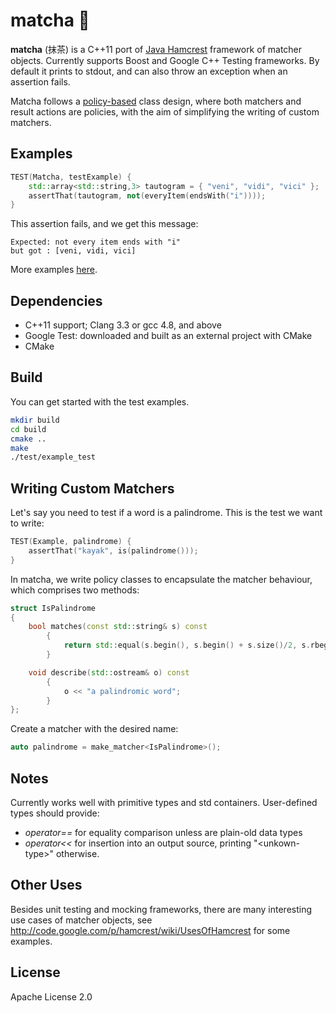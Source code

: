 matcha :tea:
============

<b>matcha</b> (抹茶) is a C++11 port of [Java Hamcrest](http://hamcrest.org/JavaHamcrest/) framework of matcher objects. Currently supports Boost and Google C++ Testing frameworks. By default it prints to stdout, and can also throw an exception when an assertion fails.

Matcha follows a [policy-based](http://en.wikipedia.org/wiki/Policy-based_design) class design, where both matchers and result actions are policies, with the aim of simplifying the writing of custom matchers.

Examples
--------
```cpp
TEST(Matcha, testExample) {
    std::array<std::string,3> tautogram = { "veni", "vidi", "vici" };
    assertThat(tautogram, not(everyItem(endsWith("i"))));
}
```
This assertion fails, and we get this message:
```
Expected: not every item ends with "i"
but got : [veni, vidi, vici]
``` 

More examples [here](examples).

Dependencies
------------
* C++11 support; Clang 3.3 or gcc 4.8, and above
* Google Test: downloaded and built as an external project with CMake
* CMake


Build
-----
You can get started with the test examples.

```sh
mkdir build
cd build
cmake ..
make
./test/example_test
```

Writing Custom Matchers
-----------------------

Let's say you need to test if a word is a palindrome. This is the test we want to write:
```cpp
TEST(Example, palindrome) {
    assertThat("kayak", is(palindrome()));
}
```
In matcha, we write policy classes to encapsulate the matcher behaviour, which comprises two methods:
```cpp
struct IsPalindrome 
{
    bool matches(const std::string& s) const 
		{
			return std::equal(s.begin(), s.begin() + s.size()/2, s.rbegin());
		}

    void describe(std::ostream& o) const 
		{ 
			o << "a palindromic word";
		}
};
```
Create a matcher with the desired name:
```cpp
auto palindrome = make_matcher<IsPalindrome>();
```
Notes
-----
Currently works well with primitive types and std containers. User-defined types should provide:
- *operator==* for equality comparison unless are plain-old data types
- *operator<<* for insertion into an output source, printing "\<unkown-type\>" otherwise.

Other Uses
----------
Besides unit testing and mocking frameworks, there are many interesting use cases of matcher objects, see http://code.google.com/p/hamcrest/wiki/UsesOfHamcrest for some examples.


License
-------
Apache License 2.0
